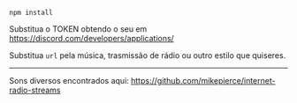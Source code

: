 ```
npm install
```
Substitua o TOKEN obtendo o seu em https://discord.com/developers/applications/

Substitua `url` pela música, trasmissão de rádio ou outro estilo que quiseres.

---
Sons diversos encontrados aqui: https://github.com/mikepierce/internet-radio-streams

